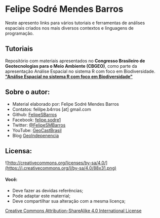 # Felipe Sodré Mendes Barros  
Neste apresento links para vários tutoriais e ferramentas de análises espaciais criados nos mais diversos contextos e linguagens de programação.

## Tutoriais  

Repositório com materiais apresentados no **Congresso Brasileiro de Geotecnologias para o Meio Ambiente (CBGEO)**, como parte da apresentação Análise Espacial no sistema R com foco em Biodiversidade. **["Análise Espacial no sistema R com foco em Biodiversidade"](https://felipesbarros.github.io/CongressoGeoBiodiversidadeI)**  

## Sobre o autor:  

* Material elaborado por: Felipe Sodré Mendes Barros
* Contatos: felilpe.b4rros [at] gmail.com  
* Github: [FelipeSBarros](https://github.com/FelipeSBarros/)
* Facebook: [felipe.sodre1](https://www.facebook.com/felipe.sodre1)  
* Twitter: [@FelipeSMBarros](https://twitter.com/FelipeSMBarros)  
* YouTube: [GeoCastBrasil](https://www.youtube.com/channel/UCLAeX4dyujMoy4xqHvxSDpQ)  
* Blog [GeoIndepenencia](https://geoind.wordpress.com/)  

## Licensa:
![http://creativecommons.org/licenses/by-sa/4.0/](https://i.creativecommons.org/l/by-sa/4.0/88x31.png)  

#### Você:  

* Deve fazer as devidas referências;  
* Pode adaptar este materrial;  
* Deve compartilhar sua alteração com a mesma licença;  

[Creative Commons Attribution-ShareAlike 4.0 International License](http://creativecommons.org/licenses/by-sa/4.0/)
